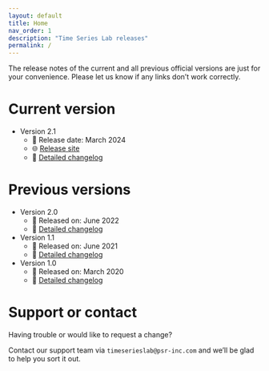 ```yaml
---
layout: default
title: Home
nav_order: 1
description: "Time Series Lab releases"
permalink: /
---
```


The release notes of the current and all previous official versions are just for your convenience. Please let us know if any links don’t work correctly.

# Current version

* Version 2.1
  * 📅 Release date: March 2024
  * 🌐 [Release site](http://psr-energy.com/software/timeserieslab-2.1.html)
  * 📝 [Detailed changelog](timeserieslab2.1.md)

# Previous versions

* Version 2.0
  * 📅 Released on: June 2022
  * 📝 [Detailed changelog](timeserieslab2.0.md)
* Version 1.1
  * 📅 Released on: June 2021
  * 📝 [Detailed changelog](timeserieslab1.1.md)
* Version 1.0
  * 📅 Released on: March 2020
  * 📝 [Detailed changelog](timeserieslab1.0.md)


# Support or contact

Having trouble or would like to request a change?

Contact our support team via `timeserieslab@psr-inc.com` and we’ll be glad to help you sort it out.